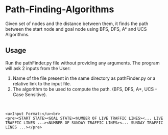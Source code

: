 # Path-Finding-Algorithms<br>
Given set of nodes and the distance between them, it finds the path between the start node and goal node using BFS, DFS, A* and UCS Algorithms.

<h2>Usage</h2>
Run the pathFinder.py file without providing any arguments. The program will ask 2 inputs from the User:<br>
    <ol><li>Name of the file present in the same directory as pathFinder.py or a relative link to the input file.<li>The algorithm to be used to compute the path. (BFS, DFS, A*, UCS - Case Sensitive).</ol><br>
    
    <u>Input Format:</u><br>
    <pre><START STATE><GOAL STATE><NUMBER OF LIVE TRAFFIC LINES><... LIVE TRAFFIC LINES ...><NUMBER OF SUNDAY TRAFFIC LINES><... SUNDAY TRAFFIC LINES ...></pre>
 
